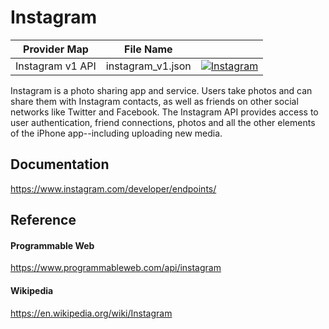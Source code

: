# Instagram

| Provider Map | File Name | |
|------------------------------|------------------------------|--------------------------------------------------------------------------------------------------------------------------------------------------------------------------------------------------------------------------------------------------------------------|
| Instagram v1 API | instagram_v1.json | [![Instagram](https://d233zlhvpze22y.cloudfront.net/github/AddBitScoopXSmall.png)](https://bitscoop.com/maps/create?source=https://raw.githubusercontent.com/bitscooplabs/provider-maps/master/instagram/instagram_v1.json) |

Instagram is a photo sharing app and service. Users take photos and can share them with Instagram contacts, as well as friends on other social networks like Twitter and Facebook. The Instagram API provides access to user authentication, friend connections, photos and all the other elements of the iPhone app--including uploading new media.

## Documentation
https://www.instagram.com/developer/endpoints/

## Reference

#### Programmable Web
https://www.programmableweb.com/api/instagram

#### Wikipedia
https://en.wikipedia.org/wiki/Instagram


